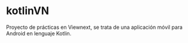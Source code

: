 # kotlinVN
Proyecto de prácticas en Viewnext, se trata de una aplicación móvil para Android en lenguaje Kotlin.

